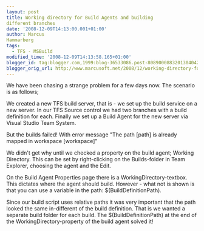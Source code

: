 ```yaml
---
layout: post
title: Working directory for Build Agents and building
different branches
date: '2008-12-09T14:13:00.001+01:00'
author: Marcus
Hammarberg
tags:
  - TFS - MSBuild
modified_time: '2008-12-09T14:13:58.165+01:00'
blogger_id: tag:blogger.com,1999:blog-36533086.post-8089000883201304042
blogger_orig_url: http://www.marcusoft.net/2008/12/working-directory-for-build-agents-and.html
---
```



We have been chasing a strange problem for a few days now. The scenario
is as follows;

We created a new TFS build server, that is - we set up the build service
on a new server. In our TFS Source control we had two branches with a
build definition for each. Finally we set up a Build Agent for the new
server via Visual Studio Team System.

But the builds failed! With error message "The path \[path\] is already
mapped in workspace \[workspace\]"

We didn't get why until we checked a property on the build agent;
Working Directory. This can be set by right-clicking on the
Builds-folder in Team Explorer, choosing the agent and the Edit.

On the Build Agent Properties page there is a WorkingDirectory-textbox.
This dictates where the agent should build. However - what not is shown
is that you can use a variable in the path: $(BuildDefinitionPath).

Since our build script uses relative paths it was very important that
the path looked the same in-different of the build definition. That is
we wanted a separate build folder for each build. The
$(BuildDefinitionPath) at the end of the WorkingDirectory-property of
the build agent solved it!
